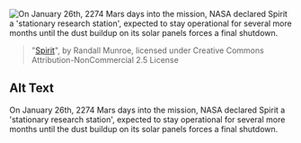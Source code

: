 ![On January 26th, 2274 Mars days into the mission, NASA declared Spirit a 'stationary research station', expected to stay operational for several more months until the dust buildup on its solar panels forces a final shutdown.](https://imgs.xkcd.com/comics/spirit.png)
> "[Spirit](https://xkcd.com/695/)", by Randall Munroe, licensed under Creative Commons Attribution-NonCommercial 2.5 License

## Alt Text
On January 26th, 2274 Mars days into the mission, NASA declared Spirit a 'stationary research station', expected to stay operational for several more months until the dust buildup on its solar panels forces a final shutdown.
